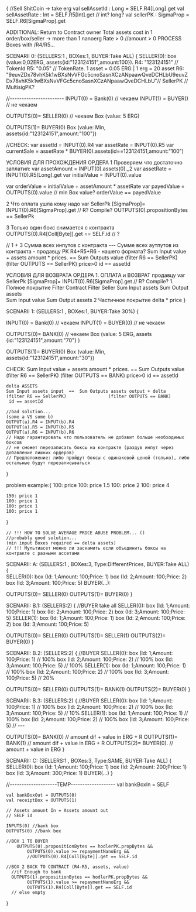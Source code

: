 {
//Sell ShitCoin -> take erg
val sellAssetId : Long = SELF.R4[Long].get
val sellAssetRate : Int = SELF.R5[Int].get // int? long?
val sellerPK : SigmaProp = SELF.R6[SigmaProp].get

ADDITIONAL:
Return to Contract owner
Total assets cost in 1 order/box/seller -> more than 1 nanoerg
Rate > 0 //amount > 0
PROCESS Boxes with /R4/R5...

SCENARII 0: (SELLERS:1 , BOXes:1, BUYER:Take ALL)
{
SELLER(0):
box (value:0,02ERG, assets{id:"123124151",amount:100}).
R4: "123124151" // TokenId
R5: "0.05" // TokenRate. 1 asset = 0.05 ERG | 1 erg = 20 asset
R6: "9euvZDx78vhK5k1wBXsNvVFGc5cnoSasnXCzANpaawQveDCHLbU9euvZDx78vhK5k1wBXsNvVFGc5cnoSasnXCzANpaawQveDCHLbU"// SellerPK // MultisigPK?

//-----------------------
INPUT(0) = Bank(0) // чекаем
INPUT(1) = BUYER() // не чекаем

OUTPUTS(0)= SELLER(0) // чекаем
Box (value: 5 ERG)

OUTPUTS(1)= BUYER(0)
Box (value: Min, assets{id:"123124151",amount:"100"})

//CHECK:
var assetId = INPUT(0).R4
var assetRate = INPUT(0).R5
var currentSale = assetRate \* BUYER(0).assets(id==123124151,amount:"100")

УСЛОВИЯ ДЛЯ ПРОХОЖДЕНИЯ ОРДЕРА
1 Проверяем что достаточно заплатил:
var assetAmount = INPUT(0).assets(0).\_2
var assetRate = INPUT(0).R5[Long].get
var initialValue = INPUT(0).value

var orderValue = initialValue + assetAmount \* assetRate
var payedValue = OUTPUTS(0).value // min Box value?
orderValue == payedValue

2 Что оплата ушла кому надо
var SellerPk [SigmaProp]= INPUT(0).R6[SigmaProp].get // R? Compile?
OUTPUTS(0).propositionBytes == SellerPk

3 Только один бокс снимается с контракта
OUTPUTS(0).R4[Coll[Byte]].get == SELF.id // ?

// 1 + 3
Сумма всех инпутов с контракта --- Сумме всех аутпутов из контракта - продавцу PK
R4+R5+R6 - нашего формата?
Sum Input value + assets amount \* prices. == Sum Outputs value
(filter R6 == SellerPK) (filter OUTPUTS == SellerPK)
price>0
id == assetId

УСЛОВИЯ ДЛЯ ВОЗВРАТА ОРДЕРА 1. ОПЛАТА и ВОЗВРАТ продавцу
var SellerPk [SigmaProp]= INPUT(0).R6[SigmaProp].get // R? Compile? 1. Полное покрытие
Filter Contract Filter Seller
Sum Input assets Sum Output assets  
 Sum Input value Sum Output assets
2 Частичное покрытие
delta \* price
}

SCENARII 1: (SELLERS:1 , BOXes:1, BUYER:Take 30%)
{

INPUT(0) = Bank(0) // чекаем
INPUT(1) = BUYER(0) // не чекаем

OUTPUTS(0)= BANK(0) // чекаем
Box (value: 5 ERG,
assets {id:"123124151",amount:"70"} )

OUTPUTS(1)= BUYER(0)
Box (value: Min,
assets{id:"123124151",amount:"30"})

CHECK:
Sum Input value + assets amount \* prices. == Sum Outputs value
(filter R6 == SellerPK) (filter OUTPUTS == BANK)
price>0
id == assetId

    delta ASSETS
    Sum Input assets input  ==  Sum Outputs assets output + delta
    (filter R6 == SellerPK)                (filter OUTPUTS == BANK)
     id == assetId

    //bad solution...
    (some a VS some b)
    OUTPUT(a).R4 = INPUT(b).R4
    OUTPUT(a).R5 = INPUT(b).R5
    OUTPUT(a).R6 = INPUT(b).R6
    // Надо гарантировать что пользователь не добавит больше необходимых боксов
    // не сможет перезаписать боксы на контракте (раздув инпут через добавление лишних ордеров)
    // Предположение: либо пройдут боксы с одинаковой ценой (только), либо остальные будут перезаписываться

}

problem example:{
100: price
100: price 1.5
100: price 2
100: price 4

    150: price 1
    100: price 1
    100: price 1
    100: price 1

}

    // !!! HOW TO SOLVE AVERAGE PRICE ABUSE PROBLEM... ()
    //probably good solution...
    (min input Boxes required == delta assets)
    // !!! Мультиасет можно ли заскамить если объединить боксы на контракте с разными ассетами

SCENARII: A: (SELLERS:1 , BOXes:3, Type:DifferentPrices, BUYER:Take ALL)
{  
 SELLER(0):
box (Id: 1;Amount: 100;Price: 1)
box (Id: 2;Amount: 100;Price: 2)
box (Id: 3;Amount: 100;Price: 5)
BUYER(...):

OUTPUTS(0)= SELLER(0)
OUTPUTS(1)= BUYER(0)
}

SCENARII: B.1: (SELLERS:2)
{
//BUYER take all
SELLER(0):
box (Id: 1;Amount: 100;Price: 1)
box (Id: 2;Amount: 100;Price: 2)
box (Id: 3;Amount: 100;Price: 5)
SELLER(1):
box (Id: 1;Amount: 100;Price: 1)
box (Id: 2;Amount: 100;Price: 2)
box (Id: 3;Amount: 100;Price: 5)

OUTPUTS(0)= SELLER(0)
OUTPUTS(1)= SELLER(1)
OUTPUTS(2)= BUYER(0)
}

SCENARII: B.2: (SELLERS:2)
{
//BUYER
SELLER(0):
box (Id: 1;Amount: 100;Price: 1) // 100%
box (Id: 2;Amount: 100;Price: 2) // 100%
box (Id: 3;Amount: 100;Price: 5) // 100%
SELLER(1):
box (Id: 1;Amount: 100;Price: 1) // 100%
box (Id: 2;Amount: 100;Price: 2) // 100%
box (Id: 3;Amount: 100;Price: 5) // 20%

OUTPUTS(0)= SELLER(0)
OUTPUTS(1)= BANK(1)
OUTPUTS(2)= BUYER(0)
}

SCENARII: B.3: (SELLERS:2)
{
//BUYER
SELLER(0):
box (Id: 1;Amount: 100;Price: 1) // 100%
box (Id: 2;Amount: 100;Price: 2) // 100%
box (Id: 3;Amount: 100;Price: 5) // 10%
SELLER(1):
box (Id: 1;Amount: 100;Price: 1) // 100%
box (Id: 2;Amount: 100;Price: 2) // 100%
box (Id: 3;Amount: 100;Price: 5) // ---

OUTPUTS(0)= BANK(0) // amount dif + value in ERG + R
OUTPUTS(1)= BANK(1) // amount dif + value in ERG + R
OUTPUTS(2)= BUYER(0). // amount + value in ERG
}

SCENARII: C: (SELLERS:1 , BOXes:3, Type:SAME, BUYER:Take ALL)
{  
 SELLER(0):
box (Id: 1;Amount: 100;Price: 1)
box (Id: 2;Amount: 200;Price: 1)
box (Id: 3;Amount: 300;Price: 1)
BUYER(...)
}

//--------------------TEMP-------------------
val bankBoxIn = SELF

    val bankBoxOut = OUTPUTS(0)
    val receiptBox = OUTPUTS(1)

    // Assets amount In = Assets amount out
    // SELF id

    INPUTS(0) //bank box
    OUTPUTS(0) //bank box

    //BOX 1 TO BUYER
    	OUTPUTS(0).propositionBytes == hodlerPK.propBytes &&
    		OUTPUTS(0).value >= repaymentNanoErg &&
    		//OUTPUTS(0).R4[Coll[Byte]].get == SELF.id

    //BOX 2 BACK TO CONTRACT (R4-R5, assets, value)
      //if Enough to bank
      OUTPUTS(1).propositionBytes == hodlerPK.propBytes &&
    		OUTPUTS(1).value >= repaymentNanoErg &&
    		OUTPUTS(1).R4[Coll[Byte]].get == SELF.id
      // else empty

}
